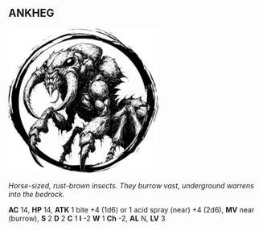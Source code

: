 ## ANKHEG

![](images/ankheg.webp)

_Horse-sized, rust-brown insects. They burrow vast, underground warrens into the bedrock._

**AC** 14, **HP** 14, **ATK** 1 bite +4 (1d6) or 1 acid spray (near) +4 (2d6), **MV** near (burrow), **S** 2 **D** 2 **C** 1 **I** -2 **W** 1 **Ch** -2, **AL** N, **LV** 3

